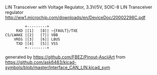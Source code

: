 LIN Transceiver with Voltage Regulator, 3.3V/5V, SOIC-8
LIN Transceiver regulator
http://ww1.microchip.com/downloads/en/DeviceDoc/20002298C.pdf


	         +---------+
	     RXD |[1]   [8]| ~{FAULT}/TXE
	CS/LWAKE |[2]   [7]| VBB
	    VREG |[3]   [6]| LBUS
	     TXD |[4]   [5]| VSS
	         +---------+


generated by https://github.com/FBEZ/Pinout-AsciiArt from https://github.com/ask6483/kicad-symbols/blob/master/Interface_CAN_LIN.kicad_sym